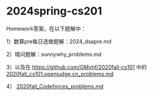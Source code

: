 # 2024spring-cs201

Homework答案，在以下题解中：

1）数算pre每日选做题解：2024_dsapre.md

2）晴问题解：sunnywhy_problems.md

3）以及在 https://github.com/GMyhf/2020fall-cs101 中的
[2020fall_cs101.openjudge.cn_problems.md](https://github.com/GMyhf/2020fall-cs101/blob/main/2020fall_cs101.openjudge.cn_problems.md)

4）
[2020fall_Codeforces_problems.md](https://github.com/GMyhf/2020fall-cs101/blob/main/2020fall_Codeforces_problems.md)
